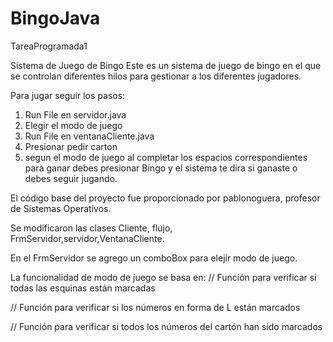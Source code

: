 # BingoJava
 TareaProgramada1 

Sistema de Juego de Bingo
Este es un sistema de juego de bingo en el que se controlan diferentes hilos para gestionar a los diferentes jugadores.


Para jugar seguir los pasos:
1. Run File en  servidor.java
2. Elegir el modo de juego
3. Run File en ventanaCliente.java
4. Presionar pedir carton
5. segun el modo de juego al completar los espacios correspondientes para ganar debes presionar Bingo y el sistema te dira si ganaste o debes seguir jugando.


El código base del proyecto fue proporcionado por pablonoguera, profesor de Sistemas Operativos.



Se modificaron las clases Cliente, flujo, FrmServidor,servidor,VentanaCliente.

En el FrmServidor se agrego un comboBox para elejir modo de juego.

La funcionalidad  de modo de juego se basa en:
// Función para verificar si todas las esquinas están marcadas

   

// Función para verificar si los números en forma de L están marcados
    

// Función para verificar si todos los números del cartón han sido marcados
 